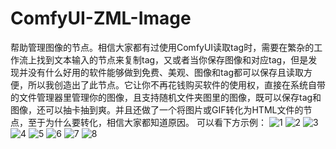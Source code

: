 # ComfyUI-ZML-Image
帮助管理图像的节点。相信大家都有过使用ComfyUI读取tag时，需要在繁杂的工作流上找到文本输入的节点来复制tag，又或者当你保存图像和对应tag，但是发现并没有什么好用的软件能够做到免费、美观、图像和tag都可以保存且读取方便，所以我创造出了此节点。它让你不再花钱购买软件的使用权，直接在系统自带的文件管理器里管理你的图像，且支持随机文件夹图里的图像，既可以保存tag和图像，还可以抽卡抽到爽。并且还做了一个将图片或GIF转化为HTML文件的节点，至于为什么要转化，相信大家都知道原因。
可以看下方示例：
![1](https://github.com/user-attachments/assets/4c816ed2-917d-4504-8bb4-8ff2237bee73)
![2](https://github.com/user-attachments/assets/7e7af3e0-3360-4dd4-ba98-fee6249faac2)
![3](https://github.com/user-attachments/assets/a8e68685-9b28-4491-94d9-5baad1330005)
![4](https://github.com/user-attachments/assets/a04a65dc-1ad0-46bb-972c-4d4a1c38cb27)
![5](https://github.com/user-attachments/assets/0f3269dd-e335-4ff5-a7e2-ccbb81cecc89)
![6](https://github.com/user-attachments/assets/06169f53-ed28-46b0-8b85-7f45083903cc)
![7](https://github.com/user-attachments/assets/615185f6-8f31-45ba-b9d9-5a5cf2d524af)
![8](https://github.com/user-attachments/assets/d30526fc-fdb8-4075-9c58-b1acf8c02b4b)
